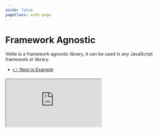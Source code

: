 ```yaml
---
aside: false
pageClass: wide-page
---
```


# Framework Agnostic

Velite is a framework agnostic library, it can be used in any JavaScript framework or library.

- [👉 Next.js Example](nextjs)

<iframe class="stackblitz" src="https://stackblitz.com/edit/velite-basic?embed=1&view=editor" />

See [examples](https://github.com/zce/velite/tree/main/examples) for more details.
